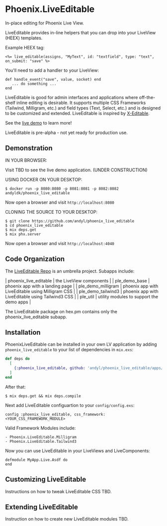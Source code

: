 # Phoenix.LiveEditable 

In-place editing for Phoenix Live View.

LiveEditable provides in-line helpers that you can drop into your LiveView
(HEEX) templates.

Example HEEX tag:

    <%= live_editable(assigns, "MyText", id: "textfield", type: "text", on_submit: "save" %>

You'll need to add a handler to your LiveView:

    def handle_event("save", value, socket) end
       ... do something ...
    end

LiveEditable is good for admin interfaces and applications where off-the-shelf
inline editing is desirable.  It supports multiple CSS Frameworks (Tailwind,
Milligram, etc.) and field types (Text, Select, etc.) and is designed to be
customized and extended.  LiveEditable is inspired by [X-Editable][xe].

See the [live demo][ld] to learn more!

LiveEditable is pre-alpha - not yet ready for production use.

[xe]: http://vitalets.github.io/x-editable
[ld]: http://phoenix_live_editable.fly.io 

## Demonstration 

IN YOUR BROWSER: 

Visit TBD to see the live demo application. (UNDER CONSTRUCTION)

USING DOCKER ON YOUR DESKTOP: 

    $ docker run -p 8080:8080 -p 8081:8081 -p 8082:8082 andyldk/phoenix_live_editable

Now open a browser and visit `http://localhost:8080`

CLONING THE SOURCE TO YOUR DESKTOP: 

    $ git clone https://github.com/andyl/phoenix_live_editable 
    $ cd phoenix_live_editable 
    $ mix deps.get
    $ mix phx.server 

Now open a browser and visit `http://localhost:4040`

## Code Organization 

The [LiveEditable Repo][gh] is an umbrella project.  Subapps include:

| phoenix_live_editable | the LiveView components                           |
| ple_demo_base         | phoenix app with a landing page                   |
| ple_demo_milligram    | phoenix app with LiveEditable using Milligram CSS |
| ple_demo_tailwind3    | phoenix app with LiveEditable using Tailwind3 CSS |
| ple_util              | utility modules to support the demo apps          |

The LiveEditable package on hex.pm contains only the phoenix_live_editable subapp.

[gh]: https://github.com/andyl/phoenix_live_editable

## Installation

PhoenixLiveEditable can be installed in your own LV application by adding
`phoenix_live_editable` to your list of dependencies in `mix.exs`:

```elixir
def deps do
  [
    {:phoenix_live_editable, github: 'andyl/phoenix_live_editable/apps/phoenix_live_editable'}
  ]
end
```

After that:

    $ mix deps.get && mix deps.compile

Next add LiveEditable configuartion to your `config/config.exs`:

    config :phoenix_live_editable, css_framework: <YOUR_CSS_FRAMEWORK_MODULE>

Valid Framework Modules include:

    - Phoenix.LiveEditable.Milligram
    - Phoenix.LiveEditable.Tailwind3 

Now you can use LiveEditable in your LiveViews and LiveComponents:

    defmodule MyApp.Live.Asdf do
    end

## Customizing LiveEditable

Instructions on how to tweak LiveEditable CSS TBD.

## Extending LiveEditable

Instruction on how to create new LiveEditable modules TBD.

